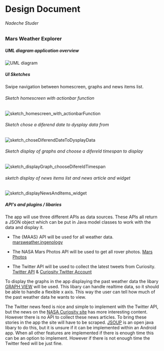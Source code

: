# Design Document

###### Nadeche Studer

### Mars Weather Explorer

##### UML diagram application overview
![UML diagram](doc/Mars_Weather_Explorer_UML_version1.png)

##### UI Sketches
Swipe navigation between homescreen, graphs and news items list.
###### Sketch homescreen with actionbar function
![sketch_homescreen_with_actionbarFunction](doc/sketch_homescreen_with_actionbarFunction.jpg)

###### Sketch chose a diferend date to dysplay data from
![sketch_choseDiferendDateToDysplayData](doc/sketch_choseDiferendDateToDysplayData.jpg)

###### Sketch display of graphs and choose a difereld timespan to display
![sketch_displayGraph_chooseDifereldTimespan](doc/sketch_displayGraph_chooseDifereldTimespan.jpg)

###### sketch display of news items list and news article and widget
![sketch_displayNewsAndItems_widget](doc/sketch_displayNewsAndItems_widget.jpg)

##### API's and plugins / libaries

The app will use three different APIs as data sources. These APIs all return a JSON object which can be put in Java model classes to work with the data and display it.

- The {MAAS} API will be used for all weather data. [marsweather.ingenology](http://marsweather.ingenology.com/)

- The NASA Mars Photos API will be used to get all rover photos. [Mars Photos](https://api.nasa.gov/api.html#MarsPhotos)

- The Twitter API will be used to collect the latest tweets from Curiosity. [Twitter API](https://dev.twitter.com/rest/public) & [Curiosity Twitter Account](https://twitter.com/marscuriosity)



To display the graphs in the app displaying the past weather data the libary [GRAPH VIEW](http://www.android-graphview.org/) will be used. This libary can handle realtime data, so it should be able to handle a flexible x axis. This way the user can tell how much of the past weather data he wants to view.



The Twitter news feed is nice and simple to implement with the Twitter API, but the news on the [NASA Curiosity site](http://mars.nasa.gov/msl/mission/mars-rover-curiosity-mission-updates/) has more interesting content. However there is no API to collect these news articles. To bring these stories in the app the site will have to be scraped. [JSOUP](https://jsoup.org/) is an open java libary to do this, but it is unsure if it can be implemented within an Android app. When all other features are implemented if there is enough time this can be an option to implement. However if there is not enough time the Twitter feed will be just fine.